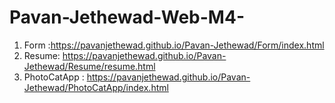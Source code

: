 # Pavan-Jethewad-Web-M4-
1) Form :https://pavanjethewad.github.io/Pavan-Jethewad/Form/index.html
2) Resume: https://pavanjethewad.github.io/Pavan-Jethewad/Resume/resume.html
3) PhotoCatApp : https://pavanjethewad.github.io/Pavan-Jethewad/PhotoCatApp/index.html
